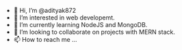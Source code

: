 - 👋 Hi, I’m @adityak872
- 👀 I’m interested in web developemt.
- 🌱 I’m currently learning NodeJS and MongoDB.
- 💞️ I’m looking to collaborate on projects with MERN stack.
- 📫 How to reach me ...

<!---
adityak872/adityak872 is a ✨ special ✨ repository because its `README.md` (this file) appears on your GitHub profile.
You can click the Preview link to take a look at your changes.
--->
